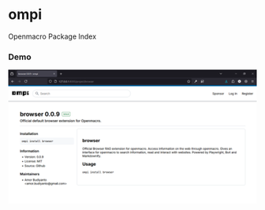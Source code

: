 # ompi
Openmacro Package Index

### Demo
<div align="center">
  <a href="https://pypi.org/project/openmacro/">
    <img src="https://raw.githubusercontent.com/Openmacro/ompi/main/docs/images/demo.png" height="auto" alt="Openmacro"/>
  </a>
</div>